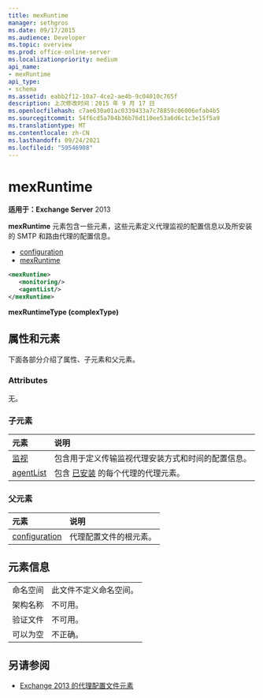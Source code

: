 ```yaml
---
title: mexRuntime
manager: sethgros
ms.date: 09/17/2015
ms.audience: Developer
ms.topic: overview
ms.prod: office-online-server
ms.localizationpriority: medium
api_name:
- mexRuntime
api_type:
- schema
ms.assetid: eabb2f12-10a7-4ce2-ae4b-9c04010c765f
description: 上次修改时间：2015 年 9 月 17 日
ms.openlocfilehash: c7ae630a01ac0339433a7c78859c06006efab4b5
ms.sourcegitcommit: 54f6cd5a704b36b76d110ee53a6d6c1c3e15f5a9
ms.translationtype: MT
ms.contentlocale: zh-CN
ms.lasthandoff: 09/24/2021
ms.locfileid: "59546908"
---
```

# <a name="mexruntime"></a>mexRuntime
  
**适用于：Exchange Server** 2013
  
**mexRuntime** 元素包含一些元素，这些元素定义代理监视的配置信息以及所安装的 SMTP 和路由代理的配置信息。 
  
- [configuration](configuration.md)  
- [mexRuntime](mexruntime.md)
  
```XML
<mexRuntime>
   <monitoring/>
   <agentList/>
</mexRuntime>
```

**mexRuntimeType (complexType)**

## <a name="attributes-and-elements"></a>属性和元素

下面各部分介绍了属性、子元素和父元素。
  
### <a name="attributes"></a>Attributes

无。
  
### <a name="child-elements"></a>子元素

|**元素**|**说明**|
|:-----|:-----|
|[监视](monitoring.md) <br/> |包含用于定义传输监视代理安装方式和时间的配置信息。  <br/> |
|[agentList](agentlist.md) <br/> |包含 [已安装](agent.md) 的每个代理的代理元素。  <br/> |
   
### <a name="parent-elements"></a>父元素

|**元素**|**说明**|
|:-----|:-----|
|[configuration](configuration.md) <br/> |代理配置文件的根元素。  <br/> |
   
## <a name="element-information"></a>元素信息

|||
|:-----|:-----|
|命名空间  <br/> |此文件不定义命名空间。  <br/> |
|架构名称  <br/> |不可用。  <br/> |
|验证文件  <br/> |不可用。  <br/> |
|可以为空  <br/> |不正确。  <br/> |
   
## <a name="see-also"></a>另请参阅

- [Exchange 2013 的代理配置文件元素](agents-configuration-file-elements-for-exchange-2013.md)

